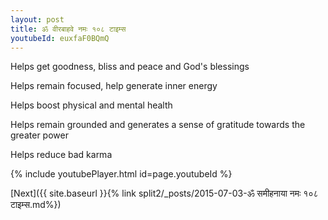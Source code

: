 ```yaml
---
layout: post
title: ॐ वीरबाहवे नमः १०८ टाइम्स
youtubeId: euxfaF0BQmQ
---
```

 
 
Helps get goodness, bliss and peace and God's blessings
 
Helps remain focused, help generate inner energy 
 
Helps boost physical and mental health 
 
Helps remain grounded and generates a sense of gratitude towards the greater power 
 
Helps reduce bad karma
 
 
 
 


{% include youtubePlayer.html id=page.youtubeId %}
 
[Next]({{ site.baseurl }}{% link  split2/_posts/2015-07-03-ॐ समीहनाया नमः १०८ टाइम्स.md%})
 
